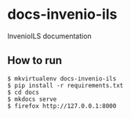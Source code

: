 # docs-invenio-ils
InvenioILS documentation

## How to run
```console
$ mkvirtualenv docs-invenio-ils
$ pip install -r requirements.txt
$ cd docs
$ mkdocs serve
$ firefox http://127.0.0.1:8000
```
